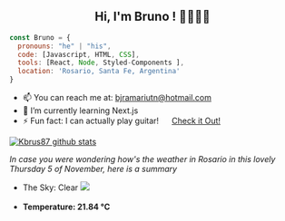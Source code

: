 ### <h2 align="center"> Hi, I'm Bruno ! 👋🐱‍👤👨</h2>

```javascript
const Bruno = {
  pronouns: "he" | "his",
  code: [Javascript, HTML, CSS],
  tools: [React, Node, Styled-Components ],
  location: 'Rosario, Santa Fe, Argentina'
}
```
* 📫 You can reach me at: bjramariutn@hotmail.com <br>
* 🌱 I’m currently learning Next.js <br>
* ⚡ Fun fact: I can actually play guitar! <img src="https://upload.wikimedia.org/wikipedia/commons/thumb/e/e7/Instagram_logo_2016.svg/600px-Instagram_logo_2016.svg.png" height="15px"/> <a href="https://www.instagram.com/p/BX12qjplm1Z/?utm_source=ig_web_copy_link" target=blank data_coment="doesn't work here ¯\_(ツ)_/¯" >Check it Out!</a><br>

[![Kbrus87 github stats](https://github-readme-stats.vercel.app/api?username=kbrus87)](https://github.com/anuraghazra/github-readme-stats)

*In case you were wondering how's the weather in Rosario in this lovely Thursday 5 of November, here is a summary* <br>
* <div>The Sky: Clear  <img src="http://openweathermap.org/img/wn/01n.png" /> </div> <br>
* **<div>Temperature: 21.84 °C</div>**

###


